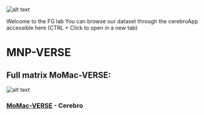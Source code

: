 

![alt text](https://i.imgur.com/34MZrrc.png)

Welcome to the FG lab
You can browse our dataset through the cerebroApp accessible here (CTRL + Click to open in a new tab)

# MNP-VERSE


## Full matrix MoMac-VERSE: 
![alt text](https://i.ibb.co/TkmYMRS/Mo-Macverse.jpg)


### [MoMac-VERSE](http://macroverse.gustaveroussy.fr/) - Cerebro
